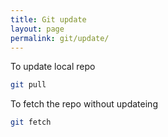 ```yaml
---
title: Git update
layout: page
permalink: git/update/
---
```


To update local repo

``` bash
git pull
```

To fetch the repo without updateing

``` bash
git fetch
```
